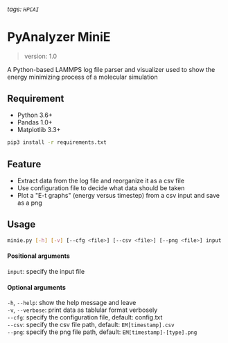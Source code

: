 ###### tags: `HPCAI`  
# PyAnalyzer MiniE  
> version: 1.0  

A Python-based LAMMPS log file parser and visualizer used to show the energy minimizing process of a molecular simulation  

## Requirement  
- Python 3.6+  
- Pandas 1.0+  
- Matplotlib 3.3+  

```bash
pip3 install -r requirements.txt
```

## Feature  
- Extract data from the log file and reorganize it as a csv file  
- Use configuration file to decide what data should be taken
- Plot a "E-t graphs" (energy versus timestep) from a csv input and save as a png  

## Usage  
```bash
minie.py [-h] [-v] [--cfg <file>] [--csv <file>] [--png <file>] input  
```

#### Positional arguments
`input`: specify the input file

#### Optional arguments  
`-h`, `--help`: show the help message and leave  
`-v`, `--verbose`: print data as tablular format verbosely  
`--cfg`: specify the configuration file, default: config.txt  
`--csv`: specify the csv file path, default: `EM[timestamp].csv`  
`--png`: specify the png file path, default: `EM[timestamp]-[type].png`  